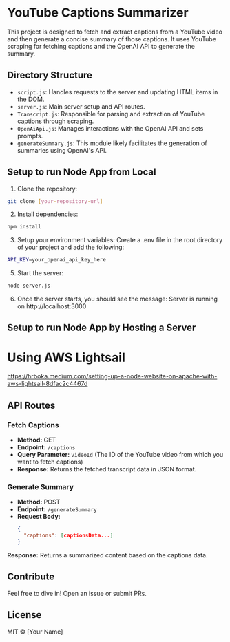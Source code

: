 # YouTube Captions Summarizer

This project is designed to fetch and extract captions from a YouTube video and then generate a concise summary of those captions. It uses YouTube scraping for fetching captions and the OpenAI API to generate the summary.

## Directory Structure

- `script.js`: Handles requests to the server and updating HTML items in the DOM.
- `server.js`: Main server setup and API routes.
- `Transcript.js`: Responsible for parsing and extraction of YouTube captions through scraping.
- `OpenAiApi.js`: Manages interactions with the OpenAI API and sets prompts.
- `generateSummary.js`: This module likely facilitates the generation of summaries using OpenAI's API.



## Setup to run Node App from Local

1. Clone the repository:

```bash
git clone [your-repository-url]
```
2. Install dependencies:

```bash   
npm install
```

3. Setup your environment variables:
Create a .env file in the root directory of your project and add the following:

```bash
API_KEY=your_openai_api_key_here
```

5. Start the server:
   
```bash
node server.js
```
6. Once the server starts, you should see the message:
Server is running on http://localhost:3000



## Setup to run Node App by Hosting a Server

# Using AWS Lightsail
https://hrboka.medium.com/setting-up-a-node-website-on-apache-with-aws-lightsail-8dfac2c4467d

## API Routes

### Fetch Captions

- **Method:** GET
- **Endpoint:** `/captions`
- **Query Parameter:** `videoId` (The ID of the YouTube video from which you want to fetch captions)
- **Response:** Returns the fetched transcript data in JSON format.

### Generate Summary

- **Method:** POST
- **Endpoint:** `/generateSummary`
- **Request Body:** 
  ```json
  {
    "captions": [captionsData...]
  }

**Response:** Returns a summarized content based on the captions data.

## Contribute

Feel free to dive in! Open an issue or submit PRs.

## License

MIT © [Your Name]
